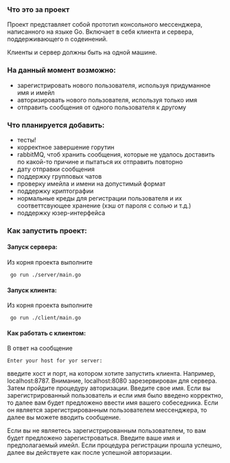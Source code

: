 ### Что это за проект
Проект представляет собой прототип консольного мессенджера, написанного на языке Go. Включает в себя клиента и сервера, 
поддерживающего n содеинений.

Клиенты и сервер должны быть на одной машине. 

### На данный момент возможно:
- зарегистрировать нового пользователя, используя придуманное имя и имейл
- авторизировать нового пользователя, используя только имя
- отправить сообщения от одного пользователя к другому

### Что планируется добавить:
- тесты!
- корректное завершение горутин
- rabbitMQ, чтоб хранить сообщения, которые не удалось доставить по какой-то причине и пытаться их отправить повторно
- дату отправки сообщения
- поддержку групповых чатов
- проверку имейла и имени на допустимый формат
- поддержку криптографии
- нормальные креды для регистрации пользователя и их соответтсвующее хранение (хэш от пароля с солью и т.д.)
- поддержку юзер-интерфейса

### Как запустить проект: 
#### Запуск сервера:
Из корня проекта выполните
```shell
 go run ./server/main.go
```

#### Запуск клиента:
Из корня проекта выполните
```shell
 go run ./client/main.go
```

#### Как работать с клиентом:
В ответ на сообщение 
```text
Enter your host for yor server:
```
введите хост и порт, на котором хотите запустить клиента. Например, localhost:8787. Внимание, localhost:8080 зарезервирован для сервера.
Затем пройдите процедуру авторизации. Введите свое имя. Если вы зарегистрированный пользователь и если имя было введено корректно, то далее вам будет предложено ввести имя вашего собеседника. 
Если он является зарегистрированным пользователем мессенджера, то далее вы можете вводить сообщение. 

Если вы не являетесь зарегистрированным пользователем, то вам будет предложено зарегистроваться. Введите ваше имя и предполагаемый имейл. 
Если процедура регистрации прошла успешно, далее вы действуете как после успешной авторизации. 

